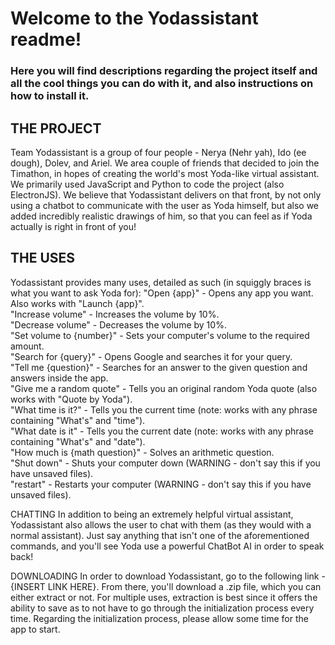 # **Welcome to the Yodassistant readme!**<br/>
### Here you will find descriptions regarding the project itself and all the cool things you can do with it, and also instructions on how to install it.

## THE PROJECT
Team Yodassistant is a group of four people - Nerya (Nehr yah), Ido (ee dough), Dolev, and Ariel. We area couple of friends that decided to join the Timathon, in hopes of creating the world's most Yoda-like virtual assistant. We primarily used JavaScript and Python to code the project (also ElectronJS).
We believe that Yodassistant delivers on that front, by not only using a chatbot to communicate with the user as Yoda himself, but also we added incredibly realistic drawings of him, so that you can feel as if Yoda actually is right in front of you!


## THE USES
Yodassistant provides many uses, detailed as such (in squiggly braces is what you want to ask Yoda for):
"Open {app}" - Opens any app you want. Also works with "Launch {app}".<br/>
"Increase volume" - Increases the volume by 10%.<br/>
"Decrease volume" - Decreases the volume by 10%.<br/>
"Set volume to {number}" - Sets your computer's volume to the required amount.<br/>
"Search for {query}" - Opens Google and searches it for your query.<br/>
"Tell me {question}" - Searches for an answer to the given question and answers inside the app.<br/>
"Give me a random quote" - Tells you an original random Yoda quote (also works with "Quote by Yoda").<br/>
"What time is it?" - Tells you the current time (note: works with any phrase containing "What's" and "time").<br/>
"What date is it" - Tells you the current date (note: works with any phrase containing "What's" and "date").<br/>
"How much is {math question}" - Solves an arithmetic question.<br/>
"Shut down" - Shuts your computer down (WARNING - don't say this if you have unsaved files).<br/>
"restart" - Restarts your computer (WARNING - don't say this if you have unsaved files).<br/>

CHATTING
In addition to being an extremely helpful virtual assistant, Yodassistant also allows the user to chat with them (as they would with a normal assistant). Just say anything that isn't one of the aforementioned commands, and you'll see Yoda use a powerful ChatBot AI in order to speak back!

DOWNLOADING
In order to download Yodassistant, go to the following link - {INSERT LINK HERE}.
From there, you'll download a .zip file, which you can either extract or not. For multiple uses, extraction is best since it offers the ability to save as to not have to go through the initialization process every time.
Regarding the initialization process, please allow some time for the app to start.

